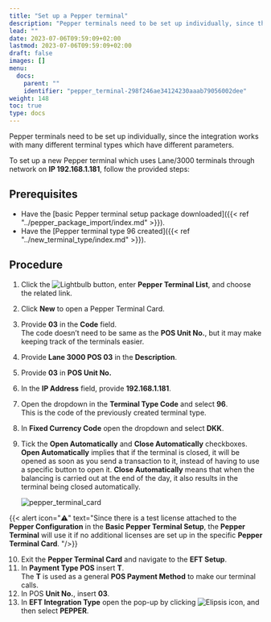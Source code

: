 ```yaml
---
title: "Set up a Pepper terminal"
description: "Pepper terminals need to be set up individually, since the integration works with many different terminal types which have different parameters."
lead: ""
date: 2023-07-06T09:59:09+02:00
lastmod: 2023-07-06T09:59:09+02:00
draft: false
images: []
menu:
  docs:
    parent: ""
    identifier: "pepper_terminal-298f246ae34124230aaab79056002dee"
weight: 148
toc: true
type: docs
---
```


Pepper terminals need to be set up individually, since the integration works with many different terminal types which have different parameters. 

To set up a new Pepper terminal which uses Lane/3000 terminals through network on **IP 192.168.1.181**, follow the provided steps:

## Prerequisites

- Have the [basic Pepper terminal setup package downloaded]({{< ref "../pepper_package_import/index.md" >}}).
- Have the [Pepper terminal type 96 created]({{< ref "../new_terminal_type/index.md" >}}).

## Procedure

1. Click the ![Lightbulb](Lightbulb_icon.PNG) button, enter **Pepper Terminal List**, and choose the related link.         
2. Click **New** to open a Pepper Terminal Card.
3. Provide **03** in the **Code** field.       
    The code doesn’t need to be same as the **POS Unit No.**, but it may make keeping track of the terminals easier.
4. Provide **Lane 3000 POS 03** in the **Description**.
5. Provide **03** in **POS Unit No.**
6. In the **IP Address** field, provide **192.168.1.181**.
7. Open the dropdown in the **Terminal Type Code** and select **96**.       
   This is the code of the previously created terminal type.
8. In **Fixed Currency Code** open the dropdown and select **DKK**.
9. Tick the **Open Automatically** and **Close Automatically** checkboxes.         
    **Open Automatically** implies that if the terminal is closed, it will be opened as soon as you send a transaction to it, instead of having to use a specific button to open it. **Close Automatically** means that when the balancing is carried out at the end of the day, it also results in the terminal being closed automatically. 

    ![pepper_terminal_card](pepper_terminal_card.PNG)

 {{< alert icon="⚠️" text="Since there is a test license attached to the <b>Pepper Configuration</b> in the <b>Basic Pepper Terminal Setup</b>, the <b>Pepper Terminal</b> will use it if no additional licenses are set up in the specific <b>Pepper Terminal Card</b>. "/>}}

10.  Exit the **Pepper Terminal Card** and navigate to the **EFT Setup**.
11.  In **Payment Type POS** insert **T**.     
    The **T** is used as a general **POS Payment Method** to make our terminal calls.
12.	In POS **Unit No.**, insert **03**.
13.	In **EFT Integration Type** open the pop-up by clicking ![Elipsis icon](elipsis_icon.png), and then select **PEPPER**.